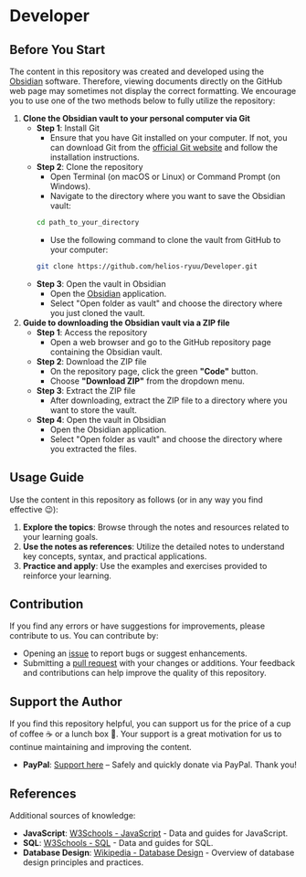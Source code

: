 # Developer
## Before You Start
The content in this repository was created and developed using the [Obsidian](https://obsidian.md/) software. Therefore, viewing documents directly on the GitHub web page may sometimes not display the correct formatting. We encourage you to use one of the two methods below to fully utilize the repository:
1. **Clone the Obsidian vault to your personal computer via Git**
    - **Step 1**: Install Git
        - Ensure that you have Git installed on your computer. If not, you can download Git from the [official Git website](https://git-scm.com/) and follow the installation instructions.
    - **Step 2**: Clone the repository
        - Open Terminal (on macOS or Linux) or Command Prompt (on Windows).
        - Navigate to the directory where you want to save the Obsidian vault:
		```bash
		cd path_to_your_directory
		```
        - Use the following command to clone the vault from GitHub to your computer:
		```bash
	    git clone https://github.com/helios-ryuu/Developer.git
		```
    - **Step 3**: Open the vault in Obsidian
        - Open the [Obsidian](https://obsidian.md/) application.
        - Select "Open folder as vault" and choose the directory where you just cloned the vault.
2. **Guide to downloading the Obsidian vault via a ZIP file**
    - **Step 1**: Access the repository
        - Open a web browser and go to the GitHub repository page containing the Obsidian vault.
    - **Step 2**: Download the ZIP file
        - On the repository page, click the green **"Code"** button.
        - Choose **"Download ZIP"** from the dropdown menu.
    - **Step 3**: Extract the ZIP file
        - After downloading, extract the ZIP file to a directory where you want to store the vault.
    - **Step 4**: Open the vault in Obsidian
        - Open the Obsidian application.
        - Select "Open folder as vault" and choose the directory where you extracted the files.
## Usage Guide
Use the content in this repository as follows (or in any way you find effective 😉):
1. **Explore the topics**: Browse through the notes and resources related to your learning goals.
2. **Use the notes as references**: Utilize the detailed notes to understand key concepts, syntax, and practical applications.
3. **Practice and apply**: Use the examples and exercises provided to reinforce your learning.
## Contribution
If you find any errors or have suggestions for improvements, please contribute to us. You can contribute by:
- Opening an [issue](https://github.com/helios-ryuu/Developer/issues) to report bugs or suggest enhancements.
- Submitting a [pull request](https://github.com/helios-ryuu/Developer/pulls) with your changes or additions.
Your feedback and contributions can help improve the quality of this repository.
## Support the Author
If you find this repository helpful, you can support us for the price of a cup of coffee ☕ or a lunch box 🍱. Your support is a great motivation for us to continue maintaining and improving the content.
- **PayPal**: [Support here](https://paypal.me/heliosngo) – Safely and quickly donate via PayPal. Thank you!
## References
Additional sources of knowledge:
- **JavaScript**: [W3Schools - JavaScript](https://www.w3schools.com/js/) - Data and guides for JavaScript.
- **SQL**: [W3Schools - SQL](https://www.w3schools.com/sql/) - Data and guides for SQL.
- **Database Design**: [Wikipedia - Database Design](https://en.wikipedia.org/wiki/Database_design) - Overview of database design principles and practices.